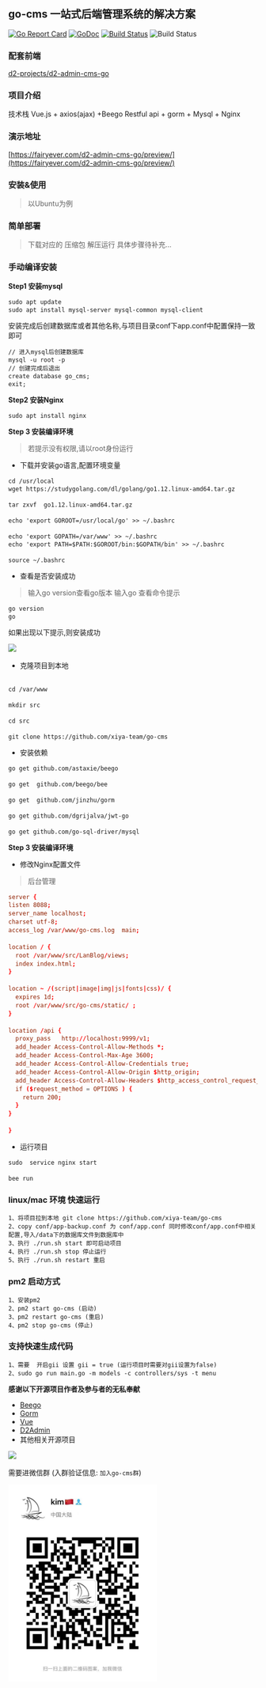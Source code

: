 ## go-cms 一站式后端管理系统的解决方案

[![Go Report Card](https://goreportcard.com/badge/github.com/sinksmell/LanBlog)](https://goreportcard.com/report/github.com/sinksmell/LanBlog)
[![GoDoc](https://godoc.org/github.com/sinksmell/LanBlog?status.svg)](https://godoc.org/github.com/sinksmell/LanBlog)
[![Build Status](https://travis-ci.com/sinksmell/LanBlog.svg?branch=master)](https://travis-ci.com/sinksmell/LanBlog)
![Build Status](https://img.shields.io/badge/language-go-green.svg)

### 配套前端

[d2-projects/d2-admin-cms-go](https://github.com/d2-projects/d2-admin-cms-go)

### 项目介绍

技术栈 Vue.js + axios(ajax) +Beego Restful api + gorm + Mysql + Nginx

### 演示地址

[https://fairyever.com/d2-admin-cms-go/preview/](https://fairyever.com/d2-admin-cms-go/preview/)

### 安装&使用

> 以Ubuntu为例

### 简单部署

> 下载对应的 压缩包 解压运行 具体步骤待补充...
> 

### 手动编译安装

**Step1 安装mysql**

``` shell
sudo apt update
sudo apt install mysql-server mysql-common mysql-client
```

安装完成后创建数据库或者其他名称,与项目目录conf下app.conf中配置保持一致即可

``` shell
// 进入mysql后创建数据库
mysql -u root -p
// 创建完成后退出
create database go_cms;
exit;
``` 

**Step2 安装Nginx**

``` shell
sudo apt install nginx
```

**Step 3 安装编译环境**

> 若提示没有权限,请以root身份运行

* 下载并安装go语言,配置环境变量


``` shell
cd /usr/local
wget https://studygolang.com/dl/golang/go1.12.linux-amd64.tar.gz

tar zxvf  go1.12.linux-amd64.tar.gz

echo 'export GOROOT=/usr/local/go' >> ~/.bashrc 

echo 'export GOPATH=/var/www' >> ~/.bashrc 
echo 'export PATH=$PATH:$GOROOT/bin:$GOPATH/bin' >> ~/.bashrc 

source ~/.bashrc
``` 

* 查看是否安装成功
> 输入go version查看go版本 输入go 查看命令提示

``` shell
go version
go 
```

如果出现以下提示,则安装成功

![](https://i.loli.net/2019/03/03/5c7b8034bbdc4.png)

* 克隆项目到本地 

``` shell

cd /var/www

mkdir src

cd src

git clone https://github.com/xiya-team/go-cms

```

* 安装依赖

``` 
go get github.com/astaxie/beego

go get  github.com/beego/bee

go get  github.com/jinzhu/gorm

go get github.com/dgrijalva/jwt-go

go get github.com/go-sql-driver/mysql
```

**Step 3 安装编译环境**

* 修改Nginx配置文件

> 后台管理 

``` conf
server {
listen 8088;
server_name localhost;
charset utf-8;
access_log /var/www/go-cms.log  main;

location / {
  root /var/www/src/LanBlog/views;
  index index.html;
}

location ~ /(script|image|img|js|fonts|css)/ {
  expires 1d;
  root /var/www/src/go-cms/static/ ;
}

location /api {
  proxy_pass   http://localhost:9999/v1;
  add_header Access-Control-Allow-Methods *;
  add_header Access-Control-Max-Age 3600;
  add_header Access-Control-Allow-Credentials true;
  add_header Access-Control-Allow-Origin $http_origin;
  add_header Access-Control-Allow-Headers $http_access_control_request_headers;
  if ($request_method = OPTIONS ) {
    return 200;
  }
}   

}
```

* 运行项目 

``` 
sudo  service nginx start

bee run 

```

### linux/mac 环境 快速运行

```
1、将项目拉到本地 git clone https://github.com/xiya-team/go-cms
2、copy conf/app-backup.conf 为 conf/app.conf 同时修改conf/app.conf中相关配置,导入/data下的数据库文件到数据库中
3、执行 ./run.sh start 即可启动项目
4、执行 ./run.sh stop 停止运行
5、执行 ./run.sh restart 重启
```

### pm2 启动方式

```
1、安装pm2
2、pm2 start go-cms (启动)
3、pm2 restart go-cms (重启)
4、pm2 stop go-cms (停止)
```

### 支持快速生成代码

```
1、需要  开启gii 设置 gii = true (运行项目时需要对gii设置为false)   
2、sudo go run main.go -m models -c controllers/sys -t menu
```

**感谢以下开源项目作者及参与者的无私奉献**

* [Beego](https://github.com/astaxie/beego/)
* [Gorm](https://github.com/jinzhu/gorm)
* [Vue](https://github.com/vuejs/vue)
* [D2Admin](https://github.com/d2-projects/d2-admin)
* 其他相关开源项目

<a href="https://github.com/d2-projects/d2-admin" target="_blank"><img src="https://raw.githubusercontent.com/FairyEver/d2-admin/master/doc/image/d2-admin@2x.png" width="200"></a>

需要进微信群 (入群验证信息: `加入go-cms群`)

<img src="public/Wechat.jpeg" width="300px"/>
